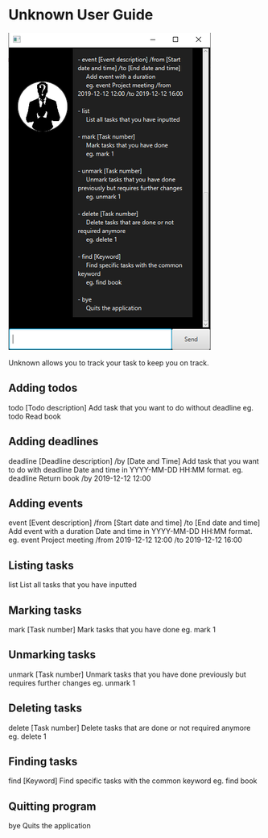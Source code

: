 # Unknown User Guide

![Screenshot](docs/ProductScreenshot.png)

Unknown allows you to track your task to keep you on track.

## Adding todos
todo [Todo description]
Add task that you want to do without deadline
eg. todo Read book

## Adding deadlines
deadline [Deadline description] /by [Date and Time]
Add task that you want to do with deadline
Date and time in YYYY-MM-DD HH:MM format.
eg. deadline Return book /by 2019-12-12 12:00

## Adding events
event [Event description] /from [Start date and time] /to [End date and time]
Add event with a duration
Date and time in YYYY-MM-DD HH:MM format.
eg. event Project meeting /from 2019-12-12 12:00 /to 2019-12-12 16:00

## Listing tasks
list
List all tasks that you have inputted

## Marking tasks
mark [Task number]
Mark tasks that you have done
eg. mark 1

## Unmarking tasks
unmark [Task number]
Unmark tasks that you have done previously but requires further changes
eg. unmark 1

## Deleting tasks
delete [Task number]
Delete tasks that are done or not required anymore
eg. delete 1

## Finding tasks
find [Keyword]
Find specific tasks with the common keyword
eg. find book

## Quitting program
bye
Quits the application
